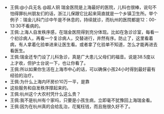 - 王佩:@小兵无名 @超人铜 瑞金医院是上海最好的医院，儿科也很棒，说句不怕得罪杭州朋友们的话，浙江儿保跟它比起来简直就是一个乡镇卫生所。举个例子：瑞金儿科门诊中午是不休息的，持续就诊，而杭州的医院都是12：00-13:30不看病的。
- 王佩:上海人自发秩序感，在瑞金医院得到充分体现。比如在急诊诊室，每看一个初诊病人，再看一个复诊病人，交替进行，井然有序。防止了，这里看着病，有人拿着化验单进来让医生看。或者拿了化验单不知道，怎么才能再进去看医生。
- 王佩:瑞金还专门设了儿科急诊，真是广大患儿父母们的福音。说是38.5度以上才收，但护士台说一下，也让你看了。
- 王佩:所以如果你生活在上海市中心的话，可以确保小孩24小时得到最好最有经验的治疗。
- 王佩:为什么上海内环房价10万一平，是靠
- 这些服务和自发秩序撑起来的。
- 王佩:杭州这个大农村凭什么这么贵？
- 王佩:我不是杭州有个家吗，只要是小孩生病，立即毫不犹豫回上海瑞金看。
- 王佩:因为在杭州真的会给乱治，花冤枉钱，而且拖很久好不了。
